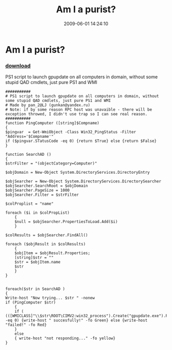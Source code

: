 ﻿---
pid:            1141
poster:         pan_2LJ
title:          Am I a purist?
date:           2009-06-01 14:24:10
format:         posh
parent:         0
parent:         0

---

# Am I a purist?

### [download](1141.ps1)

PS1 script to launch gpupdate on all computers in domain, without some stupid QAD cmdlets, just pure PS1 and WMI

```posh
###########
# PS1 script to launch gpupdate on all computers in domain, without some stupid QAD cmdlets, just pure PS1 and WMI
# Made by pan_2@LJ (gunkan@yandex.ru)
# Note: if by some reason RPC host was unavaible - there will be exception throwed, I didn't use trap so I can see real reason.
###########
function PingComputer ([string]$Compname)
{
$pingvar  = Get-WmiObject -Class Win32_PingStatus -Filter "Address='$Compname'"
if ($pingvar.STatusCode -eq 0) {return $True} else {return $False}
}

function SearchAD ()
{
$strFilter = "(objectCategory=Computer)"

$objDomain = New-Object System.DirectoryServices.DirectoryEntry

$objSearcher = New-Object System.DirectoryServices.DirectorySearcher
$objSearcher.SearchRoot = $objDomain
$objSearcher.PageSize = 1000
$objSearcher.Filter = $strFilter

$colProplist = "name"

foreach ($i in $colPropList)
	{ 
	$null = $objSearcher.PropertiesToLoad.Add($i) 
	}

$colResults = $objSearcher.FindAll()

foreach ($objResult in $colResults)
	{
	$objItem = $objResult.Properties; 
	[string]$str = ""
	$str = $objItem.name
	$str
	}
}


foreach($str in SearchAD )
{
Write-host "Now trying... $str " -nonew
if (PingComputer $str)
	{
	if ( (([WMICLASS]"\\$str\ROOT\CIMV2:win32_process").Create("gpupdate.exe").ReturnValue) -eq 0) {write-host " succesfully!" -fo Green} else {write-host "failed!" -fo Red} 
	}
	else
	{ write-host "not responding..." -fo yellow}
}
```
